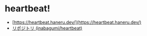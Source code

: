 # heartbeat!

- [https://heartbeat.haneru.dev/](https://heartbeat.haneru.dev/)
- [リポジトリ (inabagumi/heartbeat)](https://github.com/inabagumi/heartbeat)
